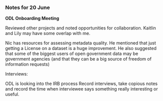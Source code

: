 ### Notes for 20 June

**ODL Onboarding Meeting**

Reviewed other projects and noted opportunities for collaboration.  Kaitlin and Lily may have some overlap with me.

Nic has resources for assessing metadata quality.  He mentioned that just getting a License on a dataset is a huge improvement.  He also suggested that some of the biggest users of open government data may be government agencies (and that they can be a big source of freedom of information requests)

Interviews:

ODL is looking into the IRB process
Record interviews, take copious notes and record the time when interviewee says something really interesting or useful.
